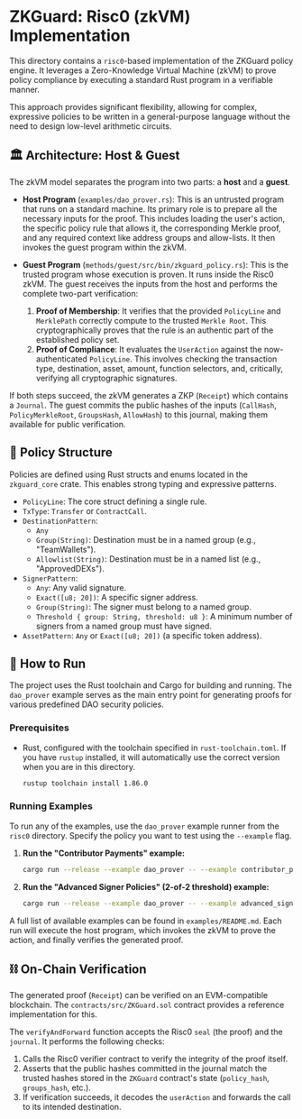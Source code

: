 # ZKGuard: Risc0 (zkVM) Implementation

This directory contains a `risc0`-based implementation of the ZKGuard policy engine. It leverages a Zero-Knowledge Virtual Machine (zkVM) to prove policy compliance by executing a standard Rust program in a verifiable manner.

This approach provides significant flexibility, allowing for complex, expressive policies to be written in a general-purpose language without the need to design low-level arithmetic circuits.

## 🏛️ Architecture: Host & Guest

The zkVM model separates the program into two parts: a **host** and a **guest**.

* **Host Program** (`examples/dao_prover.rs`): This is an untrusted program that runs on a standard machine. Its primary role is to prepare all the necessary inputs for the proof. This includes loading the user's action, the specific policy rule that allows it, the corresponding Merkle proof, and any required context like address groups and allow-lists. It then invokes the guest program within the zkVM.

* **Guest Program** (`methods/guest/src/bin/zkguard_policy.rs`): This is the trusted program whose execution is proven. It runs inside the Risc0 zkVM. The guest receives the inputs from the host and performs the complete two-part verification:
    1.  **Proof of Membership**: It verifies that the provided `PolicyLine` and `MerklePath` correctly compute to the trusted `Merkle Root`. This cryptographically proves that the rule is an authentic part of the established policy set.
    2.  **Proof of Compliance**: It evaluates the `UserAction` against the now-authenticated `PolicyLine`. This involves checking the transaction type, destination, asset, amount, function selectors, and, critically, verifying all cryptographic signatures.

If both steps succeed, the zkVM generates a ZKP (`Receipt`) which contains a `Journal`. The guest commits the public hashes of the inputs (`CallHash`, `PolicyMerkleRoot`, `GroupsHash`, `AllowHash`) to this journal, making them available for public verification.

## 📜 Policy Structure

Policies are defined using Rust structs and enums located in the `zkguard_core` crate. This enables strong typing and expressive patterns.

* `PolicyLine`: The core struct defining a single rule.
* `TxType`: `Transfer` or `ContractCall`.
* `DestinationPattern`:
    * `Any`
    * `Group(String)`: Destination must be in a named group (e.g., "TeamWallets").
    * `Allowlist(String)`: Destination must be in a named list (e.g., "ApprovedDEXs").
* `SignerPattern`:
    * `Any`: Any valid signature.
    * `Exact([u8; 20])`: A specific signer address.
    * `Group(String)`: The signer must belong to a named group.
    * `Threshold { group: String, threshold: u8 }`: A minimum number of signers from a named group must have signed.
* `AssetPattern`: `Any` or `Exact([u8; 20])` (a specific token address).

## 🚀 How to Run

The project uses the Rust toolchain and Cargo for building and running. The `dao_prover` example serves as the main entry point for generating proofs for various predefined DAO security policies.

### Prerequisites
* Rust, configured with the toolchain specified in `rust-toolchain.toml`. If you have `rustup` installed, it will automatically use the correct version when you are in this directory.
    ```bash
    rustup toolchain install 1.86.0
    ```

### Running Examples

To run any of the examples, use the `dao_prover` example runner from the `risc0` directory. Specify the policy you want to test using the `--example` flag.

1.  **Run the "Contributor Payments" example:**
    ```bash
    cargo run --release --example dao_prover -- --example contributor_payments
    ```
2.  **Run the "Advanced Signer Policies" (2-of-2 threshold) example:**
    ```bash
    cargo run --release --example dao_prover -- --example advanced_signer_policies
    ```

A full list of available examples can be found in `examples/README.md`. Each run will execute the host program, which invokes the zkVM to prove the action, and finally verifies the generated proof.

## ⛓️ On-Chain Verification

The generated proof (`Receipt`) can be verified on an EVM-compatible blockchain. The `contracts/src/ZKGuard.sol` contract provides a reference implementation for this.

The `verifyAndForward` function accepts the Risc0 `seal` (the proof) and the `journal`. It performs the following checks:
1.  Calls the Risc0 verifier contract to verify the integrity of the proof itself.
2.  Asserts that the public hashes committed in the journal match the trusted hashes stored in the `ZKGuard` contract's state (`policy_hash`, `groups_hash`, etc.).
3.  If verification succeeds, it decodes the `userAction` and forwards the call to its intended destination.